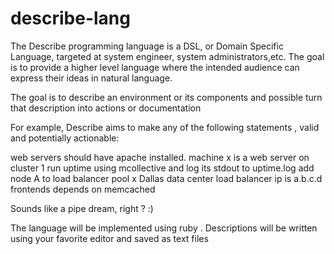 describe-lang
=============

The Describe programming language is a DSL, or Domain Specific Language, targeted at system engineer, system administrators,etc.
The goal is to provide a higher level language where the intended audience can express their ideas in natural language.

The goal is to describe an environment or its components and possible turn that description into actions or documentation

For example, Describe aims to make any of the following statements , valid and potentially actionable:

web servers should have apache installed.
machine x is a web server
on cluster 1 run uptime using mcollective and log its stdout to uptime.log
add node A to load balancer pool x
Dallas data center load balancer ip is a.b.c.d
frontends depends on memcached 


Sounds like a pipe dream, right ? :)



The language will be implemented using ruby . Descriptions will be written using your favorite editor and saved as text files

